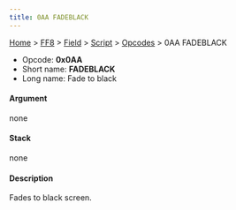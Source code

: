 ```yaml
---
title: 0AA FADEBLACK
---
```


[Home](/Main%20Page.md) > [FF8](/FF8.md) > [Field](/FF8/Field.md) > [Script](/FF8/Field/Script.md) > [Opcodes](/FF8/Field/Script/Opcodes.md) > 0AA FADEBLACK

-   Opcode: **0x0AA**
-   Short name: **FADEBLACK**
-   Long name: Fade to black

#### Argument

none

#### Stack

none

#### Description

Fades to black screen.

